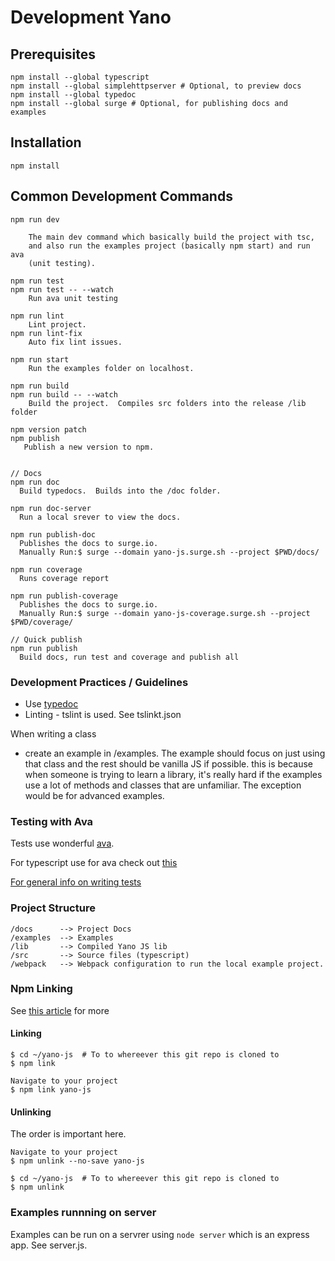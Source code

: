 # Development Yano


## Prerequisites
```
npm install --global typescript
npm install --global simplehttpserver # Optional, to preview docs
npm install --global typedoc
npm install --global surge # Optional, for publishing docs and examples
```

## Installation
```
npm install
```

## Common Development Commands
```
npm run dev

    The main dev command which basically build the project with tsc,
    and also run the examples project (basically npm start) and run ava
    (unit testing).

npm run test
npm run test -- --watch
    Run ava unit testing

npm run lint
    Lint project.
npm run lint-fix
    Auto fix lint issues.

npm run start
    Run the examples folder on localhost.

npm run build
npm run build -- --watch
    Build the project.  Compiles src folders into the release /lib folder

npm version patch
npm publish
   Publish a new version to npm.


// Docs
npm run doc
  Build typedocs.  Builds into the /doc folder.

npm run doc-server
  Run a local srever to view the docs.

npm run publish-doc
  Publishes the docs to surge.io.
  Manually Run:$ surge --domain yano-js.surge.sh --project $PWD/docs/

npm run coverage
  Runs coverage report

npm run publish-coverage
  Publishes the docs to surge.io.
  Manually Run:$ surge --domain yano-js-coverage.surge.sh --project $PWD/coverage/

// Quick publish
npm run publish
  Build docs, run test and coverage and publish all

```


### Development Practices / Guidelines

- Use [typedoc](https://typedoc.org/guides/doccomments/)
- Linting - tslint is used.  See tslinkt.json

When writing a class
- create an example in /examples.  The example should focus on just using that
  class and the rest should be vanilla JS if possible.  this is because when
  someone is trying to learn a library, it's really hard if the examples use a
  lot of methods and classes that are unfamiliar.  The exception would be
  for advanced examples.


### Testing with Ava
Tests use wonderful [ava](https://github.com/avajs/ava).

For typescript use for ava check out [this](https://github.com/avajs/ava/blob/master/docs/recipes/typescript.md)

[For general info on writing tests](https://github.com/avajs/ava/blob/master/docs/01-writing-tests.md)



### Project Structure
```
/docs      --> Project Docs
/examples  --> Examples
/lib       --> Compiled Yano JS lib
/src       --> Source files (typescript)
/webpack   --> Webpack configuration to run the local example project.
```


### Npm Linking

See [this article](https://dev.to/erinbush/npm-linking-and-unlinking-2h) for more

#### Linking

```
$ cd ~/yano-js  # To to whereever this git repo is cloned to
$ npm link

Navigate to your project
$ npm link yano-js

```
#### Unlinking
The order is important here.
```
Navigate to your project
$ npm unlink --no-save yano-js

$ cd ~/yano-js  # To to whereever this git repo is cloned to
$ npm unlink
```


### Examples runnning on server
Examples can be run on a servrer using `node server` which is an express
app.   See server.js.